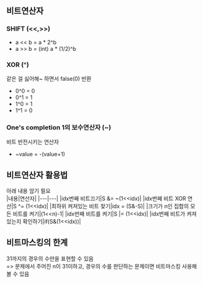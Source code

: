 ## 비트연산자 
### SHIFT (<<,>>)
- a << b = a * 2^b
- a >> b = (int) a * (1/2)^b

### XOR (^)
같은 걸 싫어해~ 하면서 false(0) 반환
- 0^0 = 0
- 0^1 = 1
- 1^0 = 1
- 1^1 = 0

### One's completion 1의 보수연산자 (~)
비트 반전시키는 연산자
- ~value = -(value+1)

## 비트연산자 활용법
아래 내용 암기 필요  
|내용|연산자|
|---|---|
|idx번째 비트끄기|S &= ~(1<<idx)|
|idx번째 비트 XOR 연산|S ^= (1<<idx)|
|최하위 켜져있는 비트 찾기|idx = (S&-S)|
|크기가 n인 집합의 모든 비트를 켜기|(1<<n)-1|
|idx번째 비트를 켜기|S \|= (1<<idx)|
|idx번째 비트가 켜져 있는지 확인하기|if(S&(1<<idx))|

## 비트마스킹의 한계
31까지의 경우의 수만을 표현할 수 있음  
=> 문제에서 주어진 n이 31이하고, 경우의 수를 판단하는 문제이면 비트마스킹 사용해 볼 수 있음